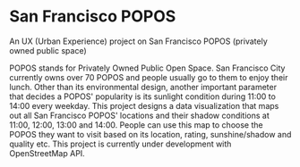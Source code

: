 # San Francisco POPOS
An UX (Urban Experience) project on San Francisco POPOS (privately owned public space)

POPOS stands for Privately Owned Public Open Space. San Francisco City currently owns over 70 POPOS and people usually go to them to enjoy their lunch. Other than its environmental design, another important parameter that decides a POPOS' popularity is its sunlight condition during 11:00 to 14:00 every weekday. This project designs a data visualization that maps out all San Francisco POPOS' locations and their shadow conditions at 11:00, 12:00, 13:00 and 14:00. People can use this map to choose the POPOS they want to visit based on its location, rating, sunshine/shadow and quality etc. This project is currently under development with OpenStreetMap API.

